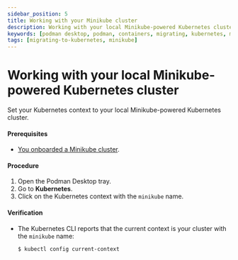 ```yaml
---
sidebar_position: 5
title: Working with your Minikube cluster
description: Working with your local Minikube-powered Kubernetes cluster.
keywords: [podman desktop, podman, containers, migrating, kubernetes, minikube]
tags: [migrating-to-kubernetes, minikube]
---
```


# Working with your local Minikube-powered Kubernetes cluster

Set your Kubernetes context to your local Minikube-powered Kubernetes cluster.

#### Prerequisites

- [You onboarded a Minikube cluster](/docs/onboarding-for-kubernetes/minikube).

#### Procedure

1. Open the Podman Desktop tray.
2. Go to **Kubernetes**.
3. Click on the Kubernetes context with the `minikube` name.

#### Verification

- The Kubernetes CLI reports that the current context is your cluster with the `minikube` name:

  ```shell-session
  $ kubectl config current-context
  ```
